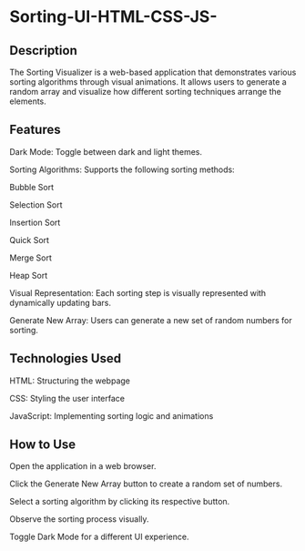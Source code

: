 # Sorting-UI-HTML-CSS-JS-
## Description

The Sorting Visualizer is a web-based application that demonstrates various sorting algorithms through visual animations. It allows users to generate a random array and visualize how different sorting techniques arrange the elements.

## Features

Dark Mode: Toggle between dark and light themes.

Sorting Algorithms: Supports the following sorting methods:

Bubble Sort

Selection Sort

Insertion Sort

Quick Sort

Merge Sort

Heap Sort

Visual Representation: Each sorting step is visually represented with dynamically updating bars.

Generate New Array: Users can generate a new set of random numbers for sorting.

## Technologies Used

HTML: Structuring the webpage

CSS: Styling the user interface

JavaScript: Implementing sorting logic and animations

## How to Use

Open the application in a web browser.

Click the Generate New Array button to create a random set of numbers.

Select a sorting algorithm by clicking its respective button.

Observe the sorting process visually.

Toggle Dark Mode for a different UI experience.
